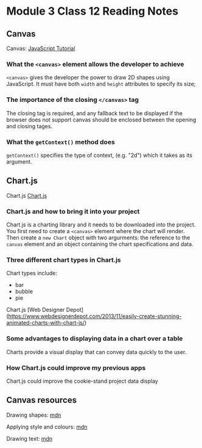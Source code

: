 # Module 3 Class 12 Reading Notes

## Canvas

Canvas: [JavaScript Tutorial](https://www.javascripttutorial.net/web-apis/javascript-canvas/)

### What the `<canvas>` element allows the developer to achieve

`<canvas>` gives the developer the power to draw 2D shapes using JavaScript. It must have both `width` and `height` attributes to specify its size;

### The importance of the closing `</canvas>` tag

The closing tag is required, and any fallback text to be displayed if the browser does not support canvas should be enclosed between the opening and closing tages.

### What the `getContext()` method does

`getContext()` specifies the type of context, (e.g. "2d") which it takes as its argument.

## Chart.js

Chart.js [Chart.js](https://www.chartjs.org/docs/latest/)

### Chart.js and how to bring it into your project

Chart.js is a charting library and it needs to be downloaded into the project. You first need to create a `<canvas>` element where the chart will render. Then create a `new Chart` object with two argurments: the reference to the `canvas` element and an object containing the chart specifications and data.

### Three different chart types in Chart.js

Chart types include:

- bar
- bubble
- pie

Chart.js [Web Designer Depot] (https://www.webdesignerdepot.com/2013/11/easily-create-stunning-animated-charts-with-chart-js/)

### Some advantages to displaying data in a chart over a table

Charts provide a visual display that can convey data quickly to the user.

### How Chart.js could improve my previous apps

Chart.js could improve the cookie-stand project data display

## Canvas resources

Drawing shapes: [mdn](https://developer.mozilla.org/en-US/docs/Web/API/Canvas_API/Tutorial/Drawing_shapes)

Applying style and colours: [mdn](https://developer.mozilla.org/en-US/docs/Web/API/Canvas_API/Tutorial/Applying_styles_and_colors)

Drawing text: [mdn](https://developer.mozilla.org/en-US/docs/Web/API/Canvas_API/Tutorial/Drawing_text)
